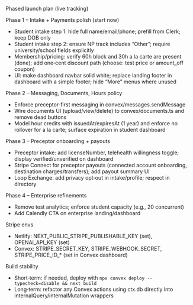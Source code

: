 Phased launch plan (live tracking)

Phase 1 – Intake + Payments polish (start now)
- Student intake step 1: hide full name/email/phone; prefill from Clerk; keep DOB only
- Student intake step 2: ensure NP track includes “Other”; require university/school fields explicitly
- Membership/pricing: verify 60h block and 30h a la carte are present (done); add one‑cent discount path (choose: test price or amount_off coupon)
- UI: make dashboard navbar solid white; replace landing footer in dashboard with a simple footer; hide “More” menus where unused

Phase 2 – Messaging, Documents, Hours policy
- Enforce preceptor‑first messaging in convex/messages.sendMessage
- Wire documents UI (upload/view/delete) to convex/documents.ts and remove dead buttons
- Model hour credits with issuedAt/expiresAt (1 year) and enforce no rollover for a la carte; surface expiration in student dashboard

Phase 3 – Preceptor onboarding + payouts
- Preceptor intake: add licenseNumber, telehealth willingness toggle; display verified/unverified on dashboard
- Stripe Connect for preceptor payouts (connected account onboarding, destination charges/transfers); add payout summary UI
- Loop Exchange: add privacy opt‑out in intake/profile; respect in directory

Phase 4 – Enterprise refinements
- Remove test analytics; enforce student capacity (e.g., 20 concurrent)
- Add Calendly CTA on enterprise landing/dashboard

Stripe envs
- Netlify: NEXT_PUBLIC_STRIPE_PUBLISHABLE_KEY (set), OPENAI_API_KEY (set)
- Convex: STRIPE_SECRET_KEY, STRIPE_WEBHOOK_SECRET, STRIPE_PRICE_ID_* (set in Convex dashboard)

Build stability
- Short‑term: if needed, deploy with `npx convex deploy --typecheck=disable && next build`
- Long‑term: refactor any Convex actions using ctx.db directly into internalQuery/internalMutation wrappers
